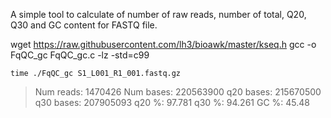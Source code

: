 A simple tool to calculate of number of raw reads, number of total, Q20, Q30 and GC content for FASTQ file.

wget https://raw.githubusercontent.com/lh3/bioawk/master/kseq.h
gcc -o FqQC_gc FqQC_gc.c -lz -std=c99

```shell
time ./FqQC_gc S1_L001_R1_001.fastq.gz
```

> Num reads: 1470426
> Num bases: 220563900
> q20 bases: 215670500
> q30 bases: 207905093
> q20 %: 97.781
> q30 %: 94.261
> GC %: 45.48
